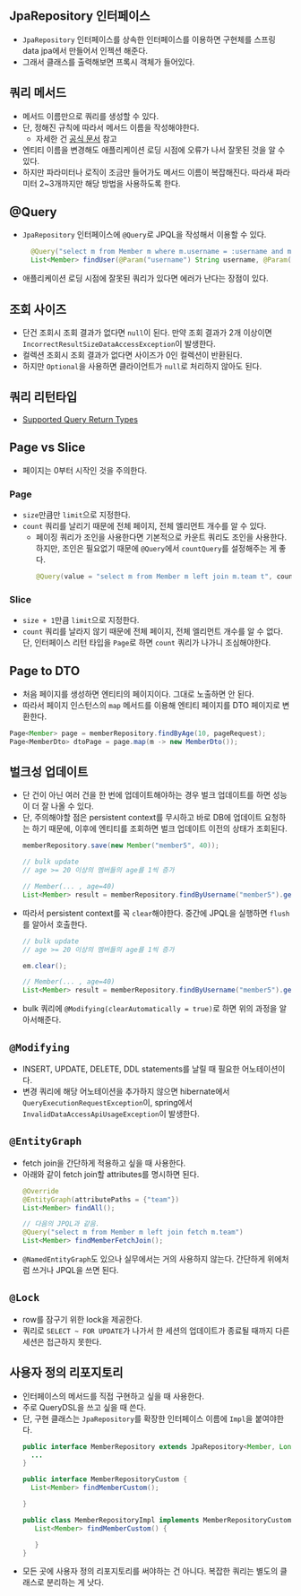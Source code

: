 ## JpaRepository 인터페이스
- `JpaRepository` 인터페이스를 상속한 인터페이스를 이용하면 구현체를 스프링 data jpa에서 만들어서 인젝션 해준다.
- 그래서 클래스를 출력해보면 프록시 객체가 들어있다.

## 쿼리 메서드
- 메서드 이름만으로 쿼리를 생성할 수 있다.
- 단, 정해진 규칙에 따라서 메서드 이름을 작성해야한다.
  - 자세한 건 [공식 문서](https://docs.spring.io/spring-data/jpa/docs/current/reference/html/#repositories.query-methods) 참고
- 엔티티 이름을 변경해도 애플리케이션 로딩 시점에 오류가 나서 잘못된 것을 알 수 있다.
- 하지만 파라미터나 로직이 조금만 들어가도 메서드 이름이 복잡해진다. 따라새 파라미터 2~3개까지만 해당 방법을 사용하도록 한다.

## @Query
- `JpaRepository` 인터페이스에 `@Query`로 JPQL을 작성해서 이용할 수 있다.
  ```java
    @Query("select m from Member m where m.username = :username and m.age = :age")
    List<Member> findUser(@Param("username") String username, @Param("age") int age);
  ```
- 애플리케이션 로딩 시점에 잘못된 쿼리가 있다면 에러가 난다는 장점이 있다.

## 조회 사이즈
- 단건 조회시 조회 결과가 없다면 `null`이 된다. 만약 조회 결과가 2개 이상이면 `IncorrectResultSizeDataAccessException`이 발생한다.
- 컬렉션 조회시 조회 결과가 없다면 사이즈가 0인 컬렉션이 반환된다.
- 하지만 `Optional`을 사용하면 클라이언트가 `null`로 처리하지 않아도 된다.

## 쿼리 리턴타입
- [Supported Query Return Types](https://docs.spring.io/spring-data/jpa/docs/current/reference/html/#repository-query-return-types)

## Page vs Slice
- 페이지는 0부터 시작인 것을 주의한다.
### Page
- `size`만큼만 `limit`으로 지정한다.
- `count` 쿼리를 날리기 때문에 전체 페이지, 전체 엘리먼트 개수를 알 수 있다.
  - 페이징 쿼리가 조인을 사용한다면 기본적으로 카운트 쿼리도 조인을 사용한다. 하지만, 조인은 필요없기 때문에 `@Query`에서 `countQuery`를 설정해주는 게 좋다.
    ```java
    @Query(value = "select m from Member m left join m.team t", countQuery = "select count(m) from Member m")
    ```

### Slice
- `size + 1`만큼 `limit`으로 지정한다.
- `count` 쿼리를 날라지 않기 때문에 전체 페이지, 전체 엘리먼트 개수를 알 수 없다. 단, 인터페이스 리턴 타입을 `Page`로 하면 `count` 쿼리가 나가니 조심해야한다.

## Page to DTO
- 처음 페이지를 생성하면 엔티티의 페이지이다. 그대로 노출하면 안 된다.
- 따라서 페이지 인스턴스의 `map` 메서드를 이용해 엔티티 페이지를 DTO 페이지로 변환한다.
```java
Page<Member> page = memberRepository.findByAge(10, pageRequest);
Page<MemberDto> dtoPage = page.map(m -> new MemberDto());
```

## 벌크성 업데이트
- 단 건이 아닌 여러 건을 한 번에 업데이트해야하는 경우 벌크 업데이트를 하면 성능이 더 잘 나올 수 있다.
- 단, 주의해야할 점은 persistent context를 무시하고 바로 DB에 업데이트 요청하는 하기 때문에, 이후에 엔티티를 조회하면 벌크 업데이트 이전의 상태가 조회된다.
  ```java
  memberRepository.save(new Member("member5", 40));

  // bulk update
  // age >= 20 이상의 멤버들의 age를 1씩 증가

  // Member(... , age=40)
  List<Member> result = memberRepository.findByUsername("member5").get(0); 
  ```
- 따라서 persistent context를 꼭 `clear`해야한다. 중간에 JPQL을 실행하면 `flush`를 알아서 호출한다.
  ```java
  // bulk update
  // age >= 20 이상의 멤버들의 age를 1씩 증가
  
  em.clear();

  // Member(... , age=40)
  List<Member> result = memberRepository.findByUsername("member5").get(0);
  ```
- bulk 쿼리에 `@Modifying(clearAutomatically = true)`로 하면 위의 과정을 알아서해준다.

## `@Modifying`
- INSERT, UPDATE, DELETE, DDL statements를 날릴 때 필요한 어노테이션이다.
- 변경 쿼리에 해당 어노테이션을 추가하지 않으면 hibernate에서 `QueryExecutionRequestException`이, spring에서 `InvalidDataAccessApiUsageException`이 발생한다.

## `@EntityGraph`
- fetch join을 간단하게 적용하고 싶을 때 사용한다.
- 아래와 같이 fetch join할 attributes를 명시하면 된다.
  ```java
  @Override
  @EntityGraph(attributePaths = {"team"})
  List<Member> findAll();

  // 다음의 JPQL과 같음.
  @Query("select m from Member m left join fetch m.team")
  List<Member> findMemberFetchJoin();
  ```
- `@NamedEntityGraph`도 있으나 실무에서는 거의 사용하지 않는다. 간단하게 위에처럼 쓰거나 JPQL을 쓰면 된다.

## `@Lock`
- row를 잠구기 위한 lock을 제공한다.
- 쿼리로 `SELECT ~ FOR UPDATE`가 나가서 한 세션의 업데이트가 종료될 때까지 다른 세션은 접근하지 못한다.

## 사용자 정의 리포지토리
- 인터페이스의 메서드를 직접 구현하고 싶을 때 사용한다.
- 주로 QueryDSL을 쓰고 싶을 때 쓴다.
- 단, 구현 클래스는 `JpaRepository`를 확장한 인터페이스 이름에 `Impl`을 붙여야한다.
  ```java
  public interface MemberRepository extends JpaRepository<Member, Long>, MemberRepositoryCustom {
    ...
  }

  public interface MemberRepositoryCustom {
    List<Member> findMemberCustom();

  }

  public class MemberRepositoryImpl implements MemberRepositoryCustom {
     List<Member> findMemberCustom() {

     }
  }
  ```
- 모든 곳에 사용자 정의 리포지토리를 써야하는 건 아니다. 복잡한 쿼리는 별도의 클래스로 분리하는 게 낫다.

